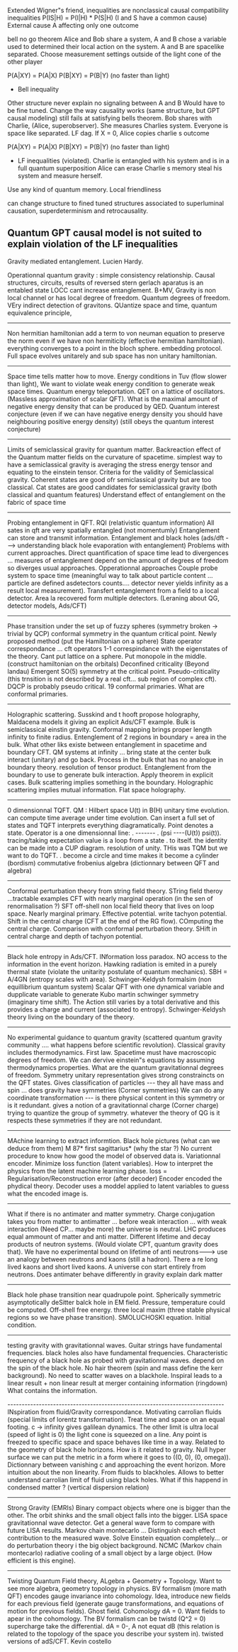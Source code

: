 Extended Wigner"s friend, 
inequalities are nonclassical causal compatibility inequalities
P(IS|H) = P(I|H) * P(S|H) (I and S have a common cause)
External cause A affecting only one outcome 

bell no go theorem 
Alice and Bob share a system, A and B chose a variable used to determined their local action on the system. A and B are spacelike separated. Choose measurement settings outside of the light cone of the other player 

P(A|XY) = P(A|X)
P(B|XY) = P(B|Y)
(no faster than light)
+ Bell inequality

Other structure never explain no signaling between A and B 
Would have to be fine tuned. Change the way causality works
(same structure, but GPT causal modeling) still fails at satisfying bells theorem. Bob shares with Charlie, (Alice, superobserver). She measures Charlies system. Everyone is space like separated. LF dag. If X = 0, Alice copies charlie s outcome

P(A|XY) = P(A|X)
P(B|XY) = P(B|Y)
(no faster than light)
+ LF inequalities (violated). Charlie is entangled with his system and is in a full quantum superposition 
Alice can erase Charlie s memory steal his system and measure herself.  

Use any kind of quantum memory. Local friendliness

can change structure to fined tuned structures associated to superluminal causation, superdeterminism and retrocausality. 

Quantum GPT causal model is not suited to explain violation of the LF inequalities 
----------------------------------------------------------------------------

Gravity mediated entanglement. Lucien Hardy. 

Operationnal quantum gravity : simple consistency relationship. Causal structures, circuits, results of reversed stern gerlach aparatus is an entabled state LOCC cant increase entanglement. B+MV, Gravity is non local channel or has local degree of freedom. Quantum degrees of freedom. VEry indirect detection of gravitons. QUantize space and time, quantum equivalence principle, 

----------------------------------------------------------------------------
Non hermitian hamiltonian  add a term to von neuman equation to preserve the norm even if we have non hermiticity (effective hermitian hamiltonian). everything converges to a point in the bloch sphere. embedding protocol. Full space evolves unitarely and sub space has non unitary hamiltonian. 

----------------------------------------------------------------------------
Space time tells matter how to move. Energy conditions in Tuv (flow slower than light), We want to violate weak energy condition to generate weak space times. Quantum energy teleportation. QET on a lattice of oscillators. (Massless approximation of scalar QFT). What is the maximal amount of negative energy density that can be produced by QED. Quantum interest conjecture (even if we can have negative energy density you should have neighbouring positive energy density) (still obeys the quantum interest conjecture)

----------------------------------------------------------------------------
Limits of semiclassical gravity for quantum matter. Backreaction effect of the Quantum matter fields on the curvature of spacetime. simplest way to have a semiclassical gravity is averaging the stress energy tensor and equating to the einstein tensor. Criteria for the validity of Semiclassical gravity. Coherent states are good ofr semiclassical gravity but are too classical. Cat states are good candidates for semiclassical gravity (both classical and quantum features) Understand effect of entanglement on the fabric of space time

----------------------------------------------------------------------------
Probing entanglement in QFT. RQI (relativistic quantum information) All sates in qft are very spatially entangled (not momentumly) Entanglement can store and transmit information. Entanglement and black holes (ads/dft ---> understanding black hole evaporation with entanglement) Problems with current approaches. Direct quantification of space time lead to divergences ... measures of entanglement depend on the amount of degrees of freedom so diverges usual approaches. Opperationnal approaches Couple probe system to space time (meaningful way to talk about particle content ... particle are defined asdetectors counts.... detector never yields infinity as a result local measurement). Transfert entanglement from a field to a local detector. Area la recovered form multiple detectors. (Leraning about QG, detector models, Ads/CFT) 

----------------------------------------------------------------------------
Phase transition under the set up of fuzzy spheres (symmetry broken -> trivial by QCP) conformal symmetry in the quantum critical point. Newly proposed method (put the Hamiltonian on a sphere) State operator correspondance ... cft operators 1-1 correspindance with the eigenstates of the theory. Cant put lattice on a sphere. Put monopole in the middle. (construct hamiltonian on the orbitals) Deconfined criticality (Beyond landau) Emergent SO(5) symmetry at the critical point. Pseudo-criticality (this trnsition is not described by a real cft... sub region of complex cft). DQCP is probably pseudo critical. 19 conformal primaries. What are conformal primaries. 

----------------------------------------------------------------------------
Holographic scattering. Susskind and t hooft propose holography, Maldacena models it giving an explicit Ads/CFT example. Bulk is semiclassical einstin gravity. Conformal mapping brings proper length infinity to finite radius. Entenglement of 2 regions in boundary = area in the bulk. What other liks existe between entanglement in spacetime and boundary CFT. QM systems at infinity ... bring state at the center bulk interact (unitary) and go back. Process in the bulk that has no analogue in boundary theory. resolution of tensor product. Entanglement from the boundary to use to generate bulk interaction. Apply theorem in explicit cases. Bulk scattering implies something in the boundary. Holographic scattering implies mutual information. Flat space holography.

----------------------------------------------------------------------------
0 dimensionnal TQFT. QM : Hilbert space U(t) in B(H) unitary time evolution. can compute time average under time evolution. Can insert a full set of states and TQFT interprets everything diagramatically. Point denotes a state. Operator is a one dimensionnal line: . ------- . (psi ----(U(t)) psi(t)). tracing/taking expectation value is a loop from a state . to itself. the identity can be made into a CUP diagram. resolution of unity. THis was TQM but we want to do TQFT. . become a circle and time makes it become a cylinder (bordism) commutative frobenius algebra (dictionnary between QFT and algebra)

----------------------------------------------------------------------------
Conformal perturbation theory from string field theory. STring field theroy ...tractable examples CFT with nearly marginal operation (in the sen of renormalisation ?) SFT off-shell non local field theory that lives on loop space. Nearly marginal primary. Effective potential. write tachyon potential. Shift in the central charge (CFT at the end of the RG flow). COmputing the central charge. Comparison with conformal perturbation theory. SHift in central charge and depth of tachyon potential. 

----------------------------------------------------------------------------
Black hole entropy in Ads/CFT. INformation loss paradox. NO access to the information in the event horizon. Hawking radiation is emited in a purely thermal state (violate the unitarity postulate of quantum mechanics). SBH = A/4GN (entropy scales with area). Schwinger-Keldysh formalsim (non equillibrium quantum system) Scalar QFT with one dynamical variable and dupplicate variable to generate Kubo martin schwinger symmetry (imaginary time shift). The Action still varies by a total derivative and this provides a charge and current (associated to entropy). Schwinger-Keldysh theory living on the boundary of the theory. 

----------------------------------------------------------------------------
No experimental guidance to quantum gravity (scattered quantum gravity community .... what happens before scientific revolution). Classical gravity includes thermodynamics. First law. Spacetime must have macroscopic degrees of freedom. We can dervive einstein"s equations by assuming thermodynamics properties. What are the quantum gravitationnal degrees of freedom. Symmetry unitary representation gives strong constraincts on the QFT states. Gives classification of particles --- they all have mass and spin ... does gravity have symmetries (Corner symmetries) We can do any coordinate transformation --- is there physical content in this symmetry or is it redundant. gives a notion of a gravitationnal charge (Corner charge) trying to quantize the group of symmetry. whatever the theory of QG is it respects these symmetries if they are not redundant. 

----------------------------------------------------------------------------
MAchine learning to extract informtion. Black hole pictures (what can we deduce from them) M 87* first sagittarius* (why the star ?) No current procedure to know how good the model of observed data is. Variationnal encoder.  Minimize loss function (latent variables). How to interpret the physics from the latent machine learning phase. loss = Regularisation/Reconstruction error (after decoder) Encoder encoded the phydical theory. Decoder uses a moddel applied to latent variables to guess what the encoded image is. 

----------------------------------------------------------------------------
What if there is no antimater and matter symmetry. Charge conjugation takes you from matter to antimatter ... before weak interaction ... with weak interaction (Need CP... maybe more) the universe is neutral. LHC produces equal ammount of matter and anti matter. Different lifetime and decay products of neutron systems. (Would violate CPT, quantum gravity does that). We have no experimental bound on lifetime of anti neutrons---> use an analogy between neutrons and kaons (still a hadron). There a re long lived kaons and short lived kaons. A universe con start entirely from neutrons. Does antimater behave differently in gravity explain dark matter

----------------------------------------------------------------------------
Black hole phase transition near quadrupole point. Spherically symmetric asymptotically deSitter balck hole in EM field. Pressure, temperature could be computed. Off-shell free energy. three local maxim (three stable physical regions so we have phase transition). SMOLUCHOSKI equation. Initial condition. 

----------------------------------------------------------------------------
testing gravity with gravitationnal waves. Guitar strings have fundamental frequencies. black holes also have fundamental frequencies. Characteristic frequency of a black hole as probed with gravitationnal waves. depend on the spin of the black hole. No hair theorem (spin and mass define the kerr background). No need to scatter waves on a blackhole. Inspiral leads to a linear result + non linear result at merger containing information (ringdown) What contains the information. 

----------------------------------------------------------------------------INspiration from fluid/Gravity correspondance. Motivating carrolian fluids (special limits of lorentz transformation). Treat time and space on an equal footing. c -> infinity gives galilean dynamics. The other limit is ultra local (speed of light is 0) the light cone is squeezed on a line. Any point is freezed to  specific space and space behaves like time in a way. Related to the geometry of black hole horizons. How is it related to gravity. Null hyper surface we can put the metric in a form where it goes to ((0, 0), (0, omega)).  Dictionnary between vanishing c and approaching the event horizon. More intuition about the non linearity. From fluids to blackholes. Allows to better understand carrolian limit of fluid using black holes. What if this happend in condensed matter ? (vertical dispersion relation)

----------------------------------------------------------------------------
Strong Gravity (EMRIs) Binary compact objects where one is bigger than the other. The orbit shinks and the small object falls into the bigger. LISA space gravitationnal wave detector. Get a general wave form to compare with future LISA results. Markov chain montecarlo ... Distinguish each effect contribution to the measured wave. Solve Einstein equation completely... or do perturbation theory i the big object background. NCMC (Markov chain montecarlo) radiative cooling of a small object by a large object. (How efficient is this engine). 

----------------------------------------------------------------------------
Twisting Quantum Field theory, ALgebra + Geometry + Topology. Want to see more algebra, geometry topology in physics. BV formalism (more math QFT) encodes gauge invariance into cohomology. Idea, introduce new fields for each previous field (generate gauge transformations, and equations of motion for previous fields). Ghost field. Cohomology dA = 0. Want fields to apear in the cohomology. The BV formalism can be twistd (Q^2 = 0) supercharge take the differential. dA = 0-, A not equat dB (this relation is related to the topology of the space you describe your system in). twisted versions of adS/CFT. Kevin costello